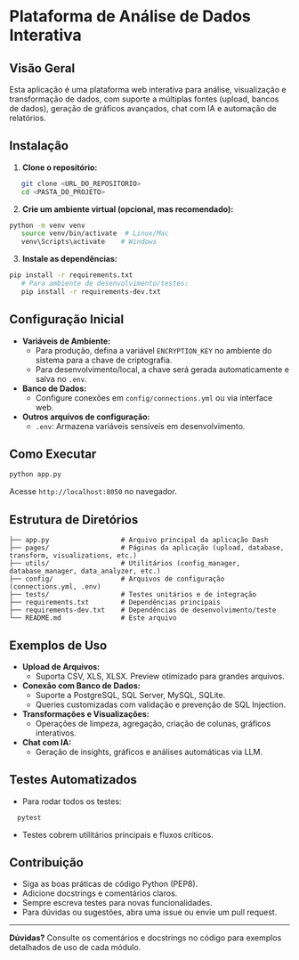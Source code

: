 # Plataforma de Análise de Dados Interativa

## Visão Geral

Esta aplicação é uma plataforma web interativa para análise, visualização e transformação de dados, com suporte a múltiplas fontes (upload, bancos de dados), geração de gráficos avançados, chat com IA e automação de relatórios.

## Instalação

1. **Clone o repositório:**
```bash
   git clone <URL_DO_REPOSITORIO>
   cd <PASTA_DO_PROJETO>
```
2. **Crie um ambiente virtual (opcional, mas recomendado):**
```bash
python -m venv venv
   source venv/bin/activate  # Linux/Mac
   venv\Scripts\activate    # Windows
   ```
3. **Instale as dependências:**
```bash
pip install -r requirements.txt
   # Para ambiente de desenvolvimento/testes:
   pip install -r requirements-dev.txt
   ```

## Configuração Inicial

- **Variáveis de Ambiente:**
  - Para produção, defina a variável `ENCRYPTION_KEY` no ambiente do sistema para a chave de criptografia.
  - Para desenvolvimento/local, a chave será gerada automaticamente e salva no `.env`.
- **Banco de Dados:**
  - Configure conexões em `config/connections.yml` ou via interface web.
- **Outros arquivos de configuração:**
  - `.env`: Armazena variáveis sensíveis em desenvolvimento.

## Como Executar

```bash
python app.py
```
Acesse `http://localhost:8050` no navegador.

## Estrutura de Diretórios

```
├── app.py                  # Arquivo principal da aplicação Dash
├── pages/                  # Páginas da aplicação (upload, database, transform, visualizations, etc.)
├── utils/                  # Utilitários (config_manager, database_manager, data_analyzer, etc.)
├── config/                 # Arquivos de configuração (connections.yml, .env)
├── tests/                  # Testes unitários e de integração
├── requirements.txt        # Dependências principais
├── requirements-dev.txt    # Dependências de desenvolvimento/teste
└── README.md               # Este arquivo
```

## Exemplos de Uso

- **Upload de Arquivos:**
  - Suporta CSV, XLS, XLSX. Preview otimizado para grandes arquivos.
- **Conexão com Banco de Dados:**
  - Suporte a PostgreSQL, SQL Server, MySQL, SQLite.
  - Queries customizadas com validação e prevenção de SQL Injection.
- **Transformações e Visualizações:**
  - Operações de limpeza, agregação, criação de colunas, gráficos interativos.
- **Chat com IA:**
  - Geração de insights, gráficos e análises automáticas via LLM.

## Testes Automatizados

- Para rodar todos os testes:
```bash
  pytest
  ```
- Testes cobrem utilitários principais e fluxos críticos.

## Contribuição

- Siga as boas práticas de código Python (PEP8).
- Adicione docstrings e comentários claros.
- Sempre escreva testes para novas funcionalidades.
- Para dúvidas ou sugestões, abra uma issue ou envie um pull request.

---

**Dúvidas?** Consulte os comentários e docstrings no código para exemplos detalhados de uso de cada módulo.


